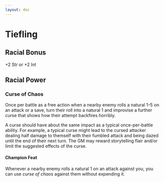 ```yaml
---
layout: doc
---
```

# Tiefling

## Racial Bonus

+2 Str or +2 Int

## Racial Power

### Curse of Chaos

Once per battle as a free action when a nearby enemy rolls a natural 1–5 on an attack or a save, turn their roll into a natural 1 and improvise a further curse that shows how their attempt backfires horribly.

A curse should have about the same impact as a typical once-per-battle ability. For example, a typical curse might lead to the cursed attacker dealing half damage to themself with their fumbled attack and being dazed until the end of their next turn. The GM may reward storytelling flair and/or limit the suggested effects of the curse.

#### Champion Feat

Whenever a nearby enemy rolls a natural 1 on an attack against you, you can use _curse of chaos_ against them without expending it.
